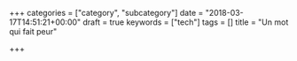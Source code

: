 +++
categories = ["category", "subcategory"]
date = "2018-03-17T14:51:21+00:00"
draft = true
keywords = ["tech"]
tags = []
title = "Un mot qui fait peur"

+++

<!--more-->
